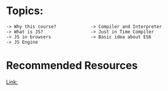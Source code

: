 # Topics:
    -> Why this course?             -> Compiler and Interpreter
    -> What is JS?                  -> Just in Time Compiler
    -> JS in browsers               -> Basic idea about ES6
    -> JS Engine

# Recommended Resources

[Link:](https://academy.vivasoftltd.com/javascript-bootcamp/fundamentals/compiler-and-interpreter/)

